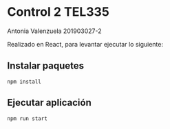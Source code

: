 # Control 2 TEL335

Antonia Valenzuela 201903027-2


Realizado en React, para levantar ejecutar lo siguiente:

## Instalar paquetes

`npm install`

## Ejecutar aplicación

`npm run start`
